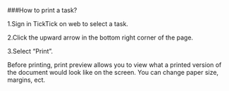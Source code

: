 ###How to print a task?

1.Sign in TickTick on web to select a task.

2.Click the upward arrow in the bottom right corner of the page.

3.Select “Print”.

Before printing, print preview allows you to view what a printed version of the document would look like on the screen. You can change paper size, margins, ect.
